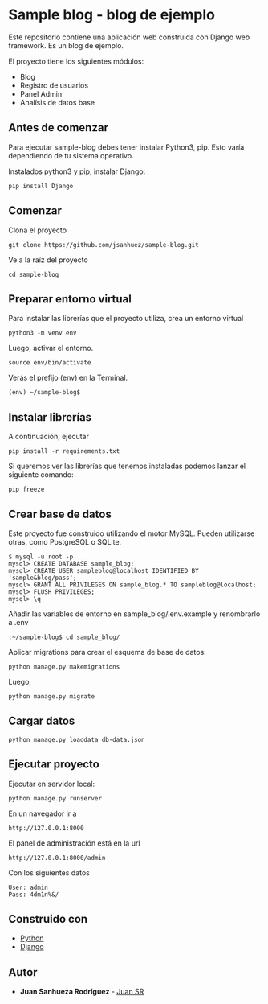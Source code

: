 # Sample blog - blog de ejemplo

Este repositorio contiene una aplicación web construida con Django web framework. Es un blog de ejemplo.

El proyecto tiene los siguientes módulos:

* Blog
* Registro de usuarios
* Panel Admin
* Analísis de datos base

## Antes de comenzar
Para ejecutar sample-blog debes tener instalar Python3, pip. Esto varía dependiendo de tu sistema operativo.

Instalados python3 y pip, instalar Django:

```
pip install Django
```

## Comenzar

Clona el proyecto

```
git clone https://github.com/jsanhuez/sample-blog.git
```

Ve a la raíz del proyecto

```
cd sample-blog
```

## Preparar entorno virtual
Para instalar las librerías que el proyecto utiliza, crea un entorno virtual

```
python3 -m venv env
```

Luego, activar el entorno.

```
source env/bin/activate
```

Verás el prefijo (env) en la Terminal.

```
(env) ~/sample-blog$
```

## Instalar librerías
A continuación, ejecutar

```
pip install -r requirements.txt
```

Si queremos ver las librerías que tenemos instaladas podemos lanzar el siguiente comando:

```
pip freeze
```

## Crear base de datos
Este proyecto fue construido utilizando el motor MySQL. Pueden utilizarse otras, como PostgreSQL o SQLite.


```
$ mysql -u root -p
mysql> CREATE DATABASE sample_blog;
mysql> CREATE USER sampleblog@localhost IDENTIFIED BY 'sample&blog/pass';
mysql> GRANT ALL PRIVILEGES ON sample_blog.* TO sampleblog@localhost;
mysql> FLUSH PRIVILEGES;
mysql> \q
```

Añadir las variables de entorno en sample_blog/.env.example y renombrarlo a .env

```
:~/sample-blog$ cd sample_blog/
```

Aplicar migrations para crear el esquema de base de datos:

```
python manage.py makemigrations
```

Luego,

```
python manage.py migrate
```

## Cargar datos

```
python manage.py loaddata db-data.json
```

## Ejecutar proyecto

Ejecutar en servidor local:

```
python manage.py runserver
```

En un navegador ir a 

```
http://127.0.0.1:8000
```

El panel de administración está en la url

```
http://127.0.0.1:8000/admin
```

Con los siguientes datos

```
User: admin
Pass: 4dm1n%&/
```

## Construido con
* [Python](https://www.python.org/)
* [Django](https://www.djangoproject.com/)

## Autor

* **Juan Sanhueza Rodríguez** - [Juan SR](https://github.com/jsanhuez)
